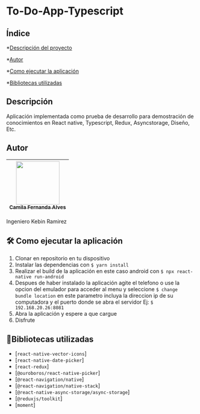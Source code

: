 # To-Do-App-Typescript

## Índice

*[Descripción del proyecto](#Descripción-del-proyecto)

*[Autor](#Autor)

*[Como ejecutar la aplicación](#Como-ejecutar-la-aplicación)

*[Bibliotecas utilizadas](#Bibliotecas-utilizadas)

## Descripción

Aplicación implementada como prueba de desarrollo para demostración de conocimientos en React native, Typescript, Redux, Asyncstorage, Diseño, Etc.

## Autor

| [<img src="https://avatars.githubusercontent.com/u/25647105?s=400&u=254be3dc6211d4006151866b7e313819542e3aa7&v=4" width=115><br><sub>Camila Fernanda Alves</sub>](https://github.com/kebinRamirez) |  
| :---: |

Ingeniero Kebin Ramirez

## 🛠️ Como ejecutar la aplicación

1. Clonar en repositorio en tu dispositivo
2. Instalar las dependencias con `$ yarn install`
3. Realizar el build de la aplicación en este caso android con `$ npx react-native run-android`
4. Despues de haber instalado la aplicación agite el telefono o use la opcion del emulador para acceder al menu y seleccione `$ change bundle location` en este parametro incluya la direccion ip de su computadora y el puerto donde se abra el servidor Ej: `$ 192.168.20.26:8081`
5. Abra la aplicación y espere a que cargue
6. Disfrute

## :hammer:Bibliotecas utilizadas

- [`react-native-vector-icons`]
- [`react-native-date-picker`]
- [`react-redux`]
- [`@ouroboros/react-native-picker`]
- [`@react-navigation/native`]
- [`@react-navigation/native-stack`]
- [`@react-native-async-storage/async-storage`]
- [`@reduxjs/toolkit`]
- [`moment`]










